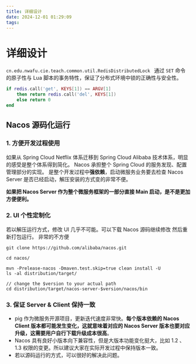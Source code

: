 ```yaml
---
title: 详细设计
date: 2024-12-01 01:29:09
tags:
---
```

# 详细设计

`cn.edu.nwafu.cie.teach.common.util.RedisDistributedLock ` 通过 `SET` 命令的原子性与 Lua 脚本的事务特性，保证了分布式环境中锁的正确性与安全性。

```lua
if redis.call('get', KEYS[1]) == ARGV[1] 
	then return redis.call('del', KEYS[1]) 
	else return 0 
end
```

## Nacos 源码化运行

### 1. 方便开发过程使用


如果从 Spring Cloud Netflix 体系迁移到 Spring Cloud Alibaba 技术体系，明显的感受是整个体系得到简化。 Nacos 承担整个 Spring Cloud 的服务发现、配置管理部分的实现。 是整个开发过程中**强依赖**，启动微服务业务要去检查 Nacos Server 是否已经启动，解压安装的方式变的非常不便。

**如果把 Nacos Server 作为整个微服务框架的一部分直接 Main 启动，是不是更加方便便利。**

### 2. UI 个性定制化

若以解压运行方式，修改 UI 几乎不可能。可以下载 Nacos 源码继续修改 然后重新打包运行。 非常的不方便

```shell
git clone https://github.com/alibaba/nacos.git

cd nacos/

mvn -Prelease-nacos -Dmaven.test.skip=true clean install -U
ls -al distribution/target/

// change the $version to your actual path
cd distribution/target/nacos-server-$version/nacos/bin
```



### 3. 保证 Server & Client 保持一致



- pig 作为微服务开源项目，更新迭代速度非常快。**每个版本依赖的 Nacos Client 版本都可能发生变化，这就意味着对应的 Nacos Server 版本也要对应升级，这需要用户自行下载升级成本很高**。
- Nacos 具有良好小版本向下兼容性，但是大版本功能变化挺大，比如 1.2 、1.3 权限的变更。所以建议大家在实际开发过程中保持版本一致。
- 若以源码运行的方式，可以很好的解决此问题。



## 